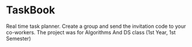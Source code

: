 # TaskBook
Real time task planner. Create a group and send the invitation code to your co-workers. 
The project was for Algorithms And DS class (1st Year, 1st Semester)
